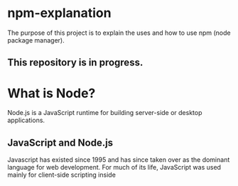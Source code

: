 # npm-explanation
The purpose of this project is to explain the uses and how to use npm (node package manager).

## This repository is in progress.

# What is Node?
Node.js is a JavaScript runtime for building server-side or desktop applications.

## JavaScript and Node.js
Javascript has existed since 1995 and has since taken over as the dominant language for web development. 
For much of its life, JavaScript was used mainly for client-side scripting inside <script> tags executing in web browsers. 
This limitation meant that developers were often working in many different languages and frameworks between the front-end (client-side) and backend (server-side) aspects of a web application.

Although there were other projects to bring JavaScript to server-side applications, the functionality took off with the launch of Node.js in 2009. 
Node allows developers to write JavaScript code that runs directly in a computer process itself instead of in a browser. N
ode can, therefore, be used to write server-side applications with access to the operating system, file system, and everything else required to build fully-functional applications.
Node.js is written in C, C++, and JavaScript, and it is built on the open-source V8 JavaScript engine which also powers JS in browsers such as Google Chrome.
As V8 supports new features in JavaScript, they are incorporated into Node.

# What is NPM?
NPM is the world's largest Software Registry.
It is used to manage different Javscript packages and comes with Node.js
The registry contains over 800,000 code packages.
Open-source developers use npm to share software.
Many organizations also use npm to manage private development.

# How to install NPM
I am going to install npm using NixOS by installing Node.
This is in opposition to using NVM (node version manager).
NVM is a software that manages your different node installation but NixOS already allows for this so it is in conflict.

I have added nodejs_20 to my configuration.nix

# What are the commands for Node?

Accoding to: https://www.codecademy.com/article/what-is-node

## Node-Specific Functionality
### Globals

Node provides access to several important global objects for use with Node program files. 
When writing a file that will run in a Node environment, these variables will be accessible in the global scope of your file.
- module is an object referring to the functionality that will be exported from a file.
  In Node, each file is treated as a module.
- require() is a function used to import modules from other files or Node packages.
- process is an object referencing to the actual computer process running a Node program and allows for access to command-line arguments and much more.

#### Modules

Node has a many built-in modules to aid in interactions with the command line, the computer file system, and the Internet. 
These include:
- HTTP and HTTPS for creating web servers.
- File System, OS, and Path for interacting with the file system, operating system, and file/directory paths.

You can view the full docs to see more of Node’s built-in features.

According to: https://nodesource.com/blog/an-absolute-beginners-guide-to-using-npm/

### package.json
As a general rule, any project that's using Node.js will need to have a package.json file.

#### What is a package.json file?
A package.json file can be described as a manifest of your project that includes the packages and applications it depends on, information about its unique source control, and specific metadata like the project's name, description, and author.

Example package.json:
'''{
  "name": "metaverse", // The name of your project
  "version": "0.92.12", // The version of your project
  "description": "The Metaverse virtual reality. The final outcome of all virtual worlds, augmented reality, and the Internet.", // The description of your project
  "main": "index.js"
  "license": "MIT" // The license of your project
}'''

# What are the commands for NPM?
NPM initalize will help initial a node project for you with the appropriate package.json information using the command:
- npm init

You can initalize quickly with default values using the command:
- npm init --yes

package.json also contains the package dependancies and developer dependancies for a project.
Therefore, we do not need to (or shouldn't) bundle our dependancies with our project.
The versions of these packages are specified via semantic versioning.

## What is semantic versioning:
Checkout this link to learn more about semantic versioning or SemVer: https://nodesource.com/blog/semver-a-primer/
-------------------------------------------------------------------------------------------------------------------------

You can install all of these dependancies once in your project and get all the dependancies listed in you package.json using the command:
- npm install or npm i (for short)

You can install a specific module using the command:
- npm install <module> or npm i <module> (for short)

If you want to install the specific module to your package.json add the option --save to the install using the command:
- npm install <module> --save

If you want to install the specific module under the devDependancies in your package.json add the option --save-dev to install using the command:
- npm install <module> --save-dev

Often times, we want the module that we are installing to be available everywhere (rather than locally) using npm so we add the option --global to install using the command:
- npm install <module> --global

There are more available here: https://nodesource.com/blog/eleven-npm-tricks-that-will-knock-your-wombat-socks-off

## Added npm packages:
Here are a list of npm packages that I have added to my personal machine:
- meta-git
